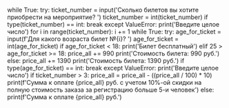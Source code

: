 while True:
    try:
        ticket_number = input('Сколько билетов вы хотите приобрести на мероприятие? ')
        ticket_number = int(ticket_number)
        if type(ticket_number) == int:
            break
    except ValueError:
        print('Введите целое число')
for i in range(ticket_number):
    i += 1
    while True:
        try:
            age_for_ticket = input(f'Для какого возраста билет №{i}? ')
            age_for_ticket = int(age_for_ticket)
            if age_for_ticket < 18:
                print('Билет бесплатный')
            elif 25 > age_for_ticket >= 18:
                price_all += 990
                print('Стоимость билета: 990 руб.')
            else:
                price_all += 1390
                print('Стоимость билета: 1390 руб.')
            if type(age_for_ticket) == int:
                break
        except ValueError:
            print('Введите целое число')
if ticket_number > 3:
    price_all = price_all - ((price_all / 100) * 10)
    print(f'Сумма к оплате {price_all} руб. с учетом 10%-ой скидки на полную стоимость заказа за регистрацию больше 5-и человек')
else:
    print(f'Сумма к оплате {price_all} руб.')

